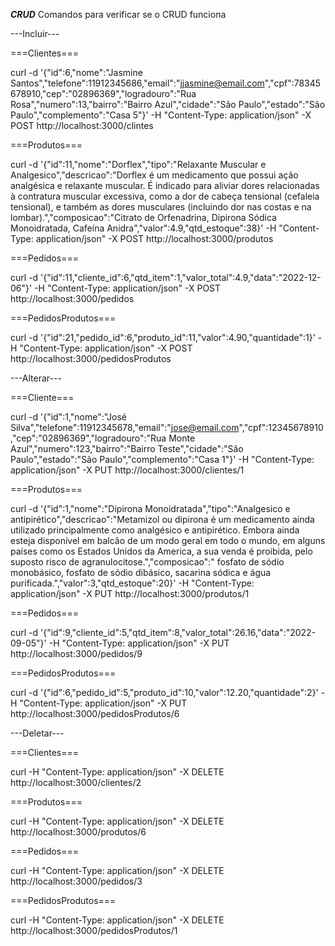 ***CRUD***
Comandos para verificar se o CRUD funciona

---Incluir---

===Clientes===

curl -d '{"id":6,"nome":"Jasmine Santos","telefone":11912345686,"email":"jjasmine@email.com","cpf":78345678910,"cep":"02896369","logradouro":"Rua Rosa","numero":13,"bairro":"Bairro Azul","cidade":"São Paulo","estado":"São Paulo","complemento":"Casa 5"}' -H "Content-Type: application/json" -X POST http://localhost:3000/clintes

===Produtos===

curl -d '{"id":11,"nome":"Dorflex","tipo":"Relaxante Muscular e Analgesico","descricao":"Dorflex é um medicamento que possui ação analgésica e relaxante muscular. É indicado para aliviar dores relacionadas à contratura muscular excessiva, como a dor de cabeça tensional (cefaleia tensional), e também as dores musculares (incluindo dor nas costas e na lombar).","composicao":"Citrato de Orfenadrina, Dipirona Sódica Monoidratada, Cafeína Anidra","valor":4.9,"qtd_estoque":38}' -H "Content-Type: application/json" -X POST http://localhost:3000/produtos

===Pedidos===

curl -d '{"id":11,"cliente_id":6,"qtd_item":1,"valor_total":4.9,"data":"2022-12-06"}' -H "Content-Type: application/json" -X POST http://localhost:3000/pedidos

===PedidosProdutos===

curl -d '{"id":21,"pedido_id":6,"produto_id":11,"valor":4.90,"quantidade":1}' -H "Content-Type: application/json" -X POST http://localhost:3000/pedidosProdutos


---Alterar---

===Cliente===

curl  -d '{"id":1,"nome":"José Silva","telefone":11912345678,"email":"jose@email.com","cpf":12345678910,"cep":"02896369","logradouro":"Rua Monte Azul","numero":123,"bairro":"Bairro Teste","cidade":"São Paulo","estado":"São Paulo","complemento":"Casa 1"}' -H "Content-Type: application/json" -X PUT http://localhost:3000/clientes/1

===Produtos===

curl  -d '{"id":1,"nome":"Dipirona Monoidratada","tipo":"Analgesico e antipirético","descricao":"Metamizol ou dipirona é um medicamento ainda utilizado principalmente como analgésico e antipirético. Embora ainda esteja disponível em balcão de um modo geral em todo o mundo, em alguns países como os Estados Unidos da America, a sua venda é proibida, pelo suposto risco de agranulocitose.","composicao":" fosfato de sódio monobásico, fosfato de sódio dibásico, sacarina sódica e água purificada.","valor":3,"qtd_estoque":20}' -H "Content-Type: application/json" -X PUT http://localhost:3000/produtos/1

===Pedidos===

curl  -d '{"id":9,"cliente_id":5,"qtd_item":8,"valor_total":26.16,"data":"2022-09-05"}' -H "Content-Type: application/json" -X PUT http://localhost:3000/pedidos/9


===PedidosProdutos===

curl  -d '{"id":6,"pedido_id":5,"produto_id":10,"valor":12.20,"quantidade":2}' -H "Content-Type: application/json" -X PUT http://localhost:3000/pedidosProdutos/6

---Deletar---

===Clientes===

curl -H "Content-Type: application/json" -X DELETE http://localhost:3000/clientes/2

===Produtos===

curl -H "Content-Type: application/json" -X DELETE http://localhost:3000/produtos/6

===Pedidos===

curl -H "Content-Type: application/json" -X DELETE http://localhost:3000/pedidos/3

===PedidosProdutos===

curl -H "Content-Type: application/json" -X DELETE http://localhost:3000/pedidosProdutos/1


